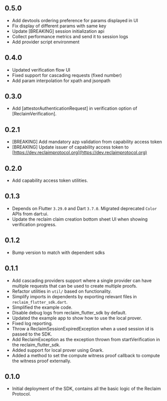 ## 0.5.0

* Add devtools ordering preference for params displayed in UI 
* Fix display of different params with same key
* Update [BREAKING] session initialization api
* Collect performance metrics and send it to session logs
* Add provider script environment

## 0.4.0

* Updated verification flow UI
* Fixed support for cascading requests (fixed number)
* Add param interpolation for xpath and jsonpath

## 0.3.0

* Add [attestorAuthenticationRequest] in verification option of [ReclaimVerification].

## 0.2.1

* [BREAKING] Add mandatory azp validation from capability access token
* [BREAKING] Update issuer of capability access token to [https://dev.reclaimprotocol.org](https://dev.reclaimprotocol.org)

## 0.2.0

* Add capability access token utilities.

## 0.1.3

* Depends on Flutter `3.29.0` and Dart `3.7.0`. Migrated deprecated `Color` APIs from dart:ui.
* Update the reclaim claim creation bottom sheet UI when showing verification progress.

## 0.1.2

* Bump version to match with dependent sdks

## 0.1.1

* Add cascading providers support where a single provider can have multiple requests that can be used to create multiple proofs.
* Refactor utilities in `util/` based on functionality.
* Simplify imports in dependents by exporting relevant files in `reclaim_flutter_sdk.dart`.
* Simplified the example code.
* Disable debug logs from reclaim_flutter_sdk by default.
* Updated the example app to show how to use the local prover.
* Fixed log reporting.
* Throw a ReclaimSessionExpiredException when a used session id is passed to the SDK.
* Add ReclaimException as the exception thrown from startVerification in the reclaim_flutter_sdk.
* Added support for local prover using Gnark.
* Added a method to set the compute witness proof callback to compute the witness proof externally.

## 0.1.0

* Initial deployment of the SDK, contains all the basic logic of the Reclaim Protocol.

